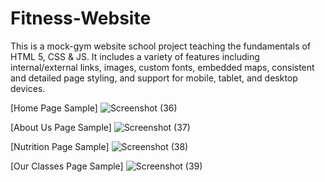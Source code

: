 # Fitness-Website

This is a mock-gym website school project teaching the fundamentals of HTML 5, CSS & JS. It includes a variety of features including internal/external links, images, custom fonts, embedded maps, consistent and detailed page styling, and support for mobile, tablet, and desktop devices.


[Home Page Sample]
![Screenshot (36)](https://user-images.githubusercontent.com/49052244/140564837-70506819-0c19-4949-83d1-1b0ec067e9ff.png)


[About Us Page Sample]
![Screenshot (37)](https://user-images.githubusercontent.com/49052244/140564851-25861b17-24fe-4600-b032-cda791f8aadf.png)


[Nutrition Page Sample]
![Screenshot (38)](https://user-images.githubusercontent.com/49052244/140564884-a63deb47-6d2f-437e-a042-30de5075325b.png)

[Our Classes Page Sample]
![Screenshot (39)](https://user-images.githubusercontent.com/49052244/140564915-d2b06529-6898-42fb-903e-fab51c64712a.png)
